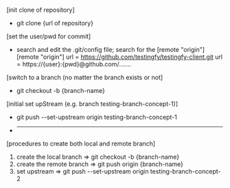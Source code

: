 
[init clone of repository]
- git clone {url of repository}

[set the user/pwd for commit]
- search and edit the .git/config file; search for the [remote "origin"]   
  [remote "origin"]
        url = https://github.com/testingfy/testingfy-client.git
        url = https://{user}:{pwd}@github.com/.......

[switch to a branch (no matter the branch exists or not]
- git checkout -b {branch-name}

[initial set upStream (e.g. branch testing-branch-concept-1)]
- git push --set-upstream origin testing-branch-concept-1


* ---------------------------
[procedures to create both local and remote branch]
1. create the local branch => git checkout -b {branch-name}
2. create the remote branch => git push origin {branch-name}
3. set upstream => git push --set-upstream origin testing-branch-concept-2


